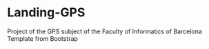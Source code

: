 # Landing-GPS
Project of the GPS subject of the Faculty of Informatics of Barcelona
Template from Bootstrap
